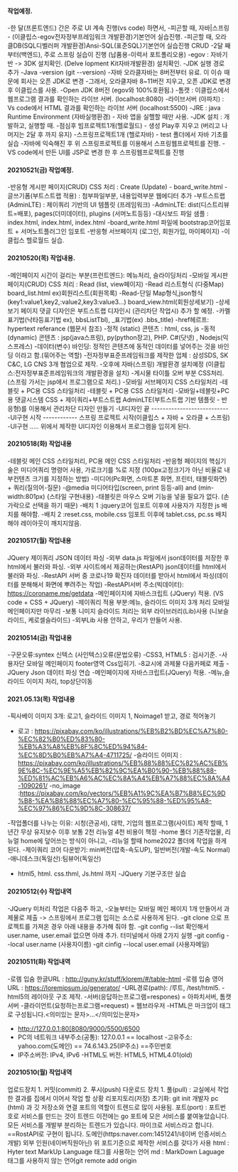 #### 작업예정.
-한 달(프론트엔드) 간은 주로 UI 계속 진행(vs code) 하면서,
-피곤할 때, 자바|스프링 - (이클립스-egov전자정부프레임워크 개발환경)기본언어 실습진행.
-피곤할 때, 오라클DB(SQL디벨러퍼 개발환경)Ansi-SQL(표준SQL)기본언어 실습진행 CRUD
-2달 째 부터(백엔드), 주로 스프링 실습이 진행 (납품용-이력서 포트폴리오용)
-egov : 자바기반 -> 3DK 설치확인. (Delve lopment Kit자바개발환경) 설치확인.
-JDK 실행 경로 추가
-Java -version (git --version)
-자바 오라클자바는 8버전부터 유료. 이 이슈 때문에 회사는 오픈 JDK로 변경
-그래서, 오라클자바 8~11버전 지우고, 오픈 JDK로 변경 후 이클립스를 사용.
-Open JDK 8버전 (egov와 100%호환됨.)
-톰캣 : 이클립스에서 웹프로그램 결과를 확인하는 라이브 서버. (localhost:8080)
-라이브서버 (아파치) : Vs code에서 HTML 결과를 확인하는 라이브 서버 (localhost:5500)
-JRE : java Runtime Environment (자바실행환경) - 자바 앱을 실핼할 때만 사용.
-JDK 설치 : 개발하고, 실행할 때.
-점심후 빔프로젝트1개(헬로월드) - 생성 Play후 지우고 (버리고 나머지는 2달 후 까지 유지)
-스프링프로젝트1개 (헬로자바) - test 폴더에서 자바 기초를 실습
-자바에 익숙해진 후 위 스프링프로젝트를 이용해서 스프링웹프로젝트를 진행.
-VS code에서 만든 UI를 JSP로 변경 한 후 스프링웹프로젝트를 진행

#### 20210521(금) 작업예정.
-반응형 게시판 페이지(CRUD) CSS 처리 : Create (Update) - board_write.html
-글쓰기폼(부트스트랩 적용) : 첨부파일부분, 내용입력부분 웹에디터 추가
-부트스트랩(AdminLTE) : 제이쿼리 기반의 UI 템플릿 (프레임워크)
-AdminLTE: dist(디스트리뷰트=배포), pages(더미데이터), plugins (서머노트등등)
-대시보드 파일 샘플 : index.html, index.html, index.html
-board_write.html 파일에 bootstrap코어임포트 + 서머노트플러그인 임포트
-반응형 서브페이지 (로그인, 회원가입, 마이페이지)
-이클립스 헬로월드 실습.
#### 20210520(목) 작업내용.
-메인페이지 시간이 걸리는 부분(프런트엔드): 메뉴처리, 슬라이딩처리
-모바일 게시판 페이지(CRUD) CSS 처리 : Read (list, view페이지)
-Read 리스트형식 (다중Map) board_list.html ex)회원리스트(회원목록)
-Read-단일 Map형식,json형식 (key1:value1,key2,:value2,key3:value3...) board_view.html(회원상세보기)
-상세보기 페이지 댓글 디자인은 부트스트랩 디자인시 (관리차단 작업시) 추가 할 예정.
-카멜표기법(낙타등표기법 ex), bbsListTbl), _표기법(ex) .bbs_title)
-href헤르프: hypertext referance (웹문서 참조)
-정적 (static) 콘텐츠 : html, css, js
-동적 (dynamic) 콘텐츠 : jsp(java스프링), py(python장고), PHP. C#(닷넷) , Nodejs(익스프레스)
-데이터(변수) 바인딩: 정적인 콘텐츠에 동적인 데이터를 넣어주는 것을 바인딩 이라고 함.(묶어주는 역할)
-전자정부표준프레임워크를 제작한 업체 : 삼성SDS, SK C&C, LG CNS 3개 협업으로 제작.
-오후에 자바(스프링) 개발환경 설치예정 (이클립스:전자정부표준프레임워크의 개발환경을 설치)
-게시물 타이틀 오버 부분 CSS처리. (스프링 가서는 jsp에서 프로그램으로 처리.)
-모바일 서브페이지 CSS 스타일처리
-테블릿 + PC용 CSS 스타일처리
-테블릿 + PC용 CSS 스타일처리
-모바일+테블릿+PC용 댓글시스템 CSS + 제이쿼리+부트스트랩
AdminLTE(부트스트랩 기반 템플릿 - 반응형)를 이용해서 관리차단 디자인 만들기
-UI디자인 끝 ---------------------------
-UI구현 시작 ------------ 스프링 프로젝트 시작(이클립스 + 자바 + 오라클 + 스프링)
-UI구현 ..... 위에서 제작한 UI디자인 이용해서 프로그램을 입히게 된다.

#### 20210518(화) 작업내용
-테블릿 메인 CSS 스타일처리, PC용 메인 CSS 스타일처리
-반응형 페이지의 핵심기술은 미디어쿼리 명령어 사용, 가로크기를 %로 지정 (100px고정크기가 아닌 비율로 내부컨텐츠 크기를 지정하는 방법)
-미디어(Pc화면, 스마트폰 화면, 프린터, 태블릿화면) + 쿼리(질의어-질문)
-@media 미디어타입(screen, print 등등-all) and (min-width:801px) {스타일 구현내용}
-태블릿은 마우스 오버 기능을 넣을 필요가 없다. (손가락으로 선택을 하기 때문)
-배치 1 :jquery코어 임포트 이후에 사용자가 지정한 js 배치를 해야함.
-배치 2 :reset.css, mobile.css 임포트 이후에 tablet.css, pc.ss
배치해야 레이아웃이 깨지지않음.

#### 20210517(월) 작업내용
JQuery 제이쿼리 JSON 데이터 파싱
-외부 data.js 파일에서 json데이터를 저장한 후 html에서 불러와 파싱.
-외부 사이트에서 제공하는(RestAPI) json데이터를 html에서 불러와 파싱.
-RestAPI 서버 중 코로나19 확진자 데이터를 받아서 html에서 파싱(데이터를
분해해서 화면에 뿌려주는 작업)
-RestAPI서버 주소(빅데이터): https://coroname.me/getdata
-메인페이지에 자바스크립트 (JQuery) 적용. (VS code + CSS + JQuery)
-제이쿼리 적용 부분:메뉴, 슬라이드 이미지 3개 처리 모바일 메인페이지만 마무리
-보통 니미지 슬라이드 처리는 외부 라이브러리(Lib)사용 (니보슬라이드, 케로셀슬라이드)
-외부Lib 사용 안하고, 우리가 만들어 사용.

#### 20210514(금) 작업내용
-구문오류:syntex 신텍스 (사인텍스)오류(문법오류)
-CSS3, HTML5 : 검사기준.
-사용자단 모바일 메인페이지 footer영역 Css입히기.
-8교시에 과제물 다음카페로 제출
-JQuery Json 데이터 파싱 연습
-메인페이지에 자바스크립트(JQuery) 적용. -메뉴,슬라이드 이미지 처리, top상단이동

#### 2021.05.13(목) 작업내용
-픽사베이 이미지 3개: 로고1, 슬라이드 이미지 1, Noimage1 받고, 경로 적어놓기
- 로고 : https://pixabay.com/ko/illustrations/%EB%B2%BD%EC%A7%80-%EC%82%B0%ED%83%80-%EB%A3%A8%EB%8F%8C%ED%94%84-%EC%8D%B0%EB%A7%A4-4711725/
-슬라이드  이미지 : https://pixabay.com/ko/illustrations/%EB%88%88%EC%82%AC%EB%9E%8C-%EC%9E%A5%EB%82%9C%EA%B0%90-%EB%88%88-%ED%81%AC%EB%A6%AC%EC%8A%A4%EB%A7%88%EC%8A%A4-1090261/
-no_image :https://pixabay.com/ko/vectors/%EB%A1%9C%EA%B7%B8%EC%9D%B8-%EA%B8%88%EC%A7%80-%EC%95%88-%ED%95%A8-%EC%97%86%EC%9D%8C-308637/

-작업폴더를 나누는 이유: 시청(관공서), 대학, 기업의 웹프로그램(사이트)
제작 할때, 1년간 무상 유지보수 이후 보통 2천 리뉴얼 4천 비용이 책정
-home 폴더 기존작업물, 리뉴얼 home에 덮어쓰는 방식이 아니고,
-리뉴얼 할때 home2022 폴더에 작업을 하게 된다.
-제이쿼리 코어 다운받기: min버전(압축-속도UP), 일반버전(개발-속도 Normal)
-애니데스크(독일산):팀뷰어(독일산)
- html5, html. css.thml, Js.html 까지
-JQuery 기본구조만 실습

#### 20210512(수) 작업내역
-JQuery 미처리 작업은 다음주 하고,
-오늘부터는 모바일 메인 페이지 1개 만들어서 과제물로 제출 -> 스프링에서
프로그램 입히는 소스로 사용하게 된다.
-git clone 으로 프로젝트를 가져온 경우 아래 내용을 추가해 줘야 함.
-git config --list  확인해서 user.name, user.email 없으면 아래 추가.
터미널에서 아래 2가지 실행
-git config --local user.name (사용자이름)
-git cinfig --local user.email (사용자메일)

#### 20210511(화) 작업내역
-로렘 입숨 한글URL : http://guny.kr/stuff/klorem/#/table-html
-로렘 입숨 영어URL : https://loremipsum.io/generator/
-URL경로(path): /루트, /test/html5.
-html5의 레이아웃 구조 제작.
-서버(응답하는프로그램=respones) = 아파치서버, 톰캣서버
-클라이언트(요청하는프로그램=request) = 웹브라우저
-HTML은 마크업이 태그로 구성됩니다.<의미있는 문자>...</의미있는문자>
- http://127.0.0.1:80[8080/9000/5500/6500
- PC의 네트워크 내부주소(공통): 127.0.0.1 == localhost
-고유주소: yahoo.com(도메인) == 74.6.143.25(IP주소) ==주민번호
- IP주소버전: IPv4, IPv6
-HTML도 버전: HTML5, HTML4.01(old)

#### 20210510(월) 작업내역
업로드장치 1. 커밋(commit) 2. 푸시(push)
다운로드 장치 1. 풀(pull) : 교실에서 작업한 결과를 집에서 이어서 작업 할 상황
리포지토리(저장) 초기화: git init
개발자 pc (html) 과 깃 저장소와 연결
포트의 역할이 트렌드로 많이 사용됨.
포트(port) : 포트번호로 서비스를 만드는 것이 트렌드
이전에는 go 포트에 모은 서비스를 붙여놓았습니다.
모든 서비스를 개발부 분리하는 트렌드가 있습니다.
마이크로 서비스라고 합니다. ==RostAPI로 구현이 됩니다.
도메인(https:naver.com:1451241/네이버 인증서비스 개발)
외부 인원(네이버직원아닌) 위 포트기준으로 제작한 서비스를 갖다가 사용
    html : Hyter text MarkUp Language 태그를 사용하는 언어
    md : MarkDown Laguage 태그를 사용하지 않는 언어git remote add origin